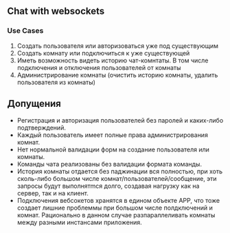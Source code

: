 ## Chat with websockets

### Use Cases

1. Создать пользователя или авторизоваться уже под существующим
2. Создать комнату или подключиться к уже существующей
3. Иметь возможность видеть историю чат-комнтаты. В том числе подключения и отключения пользователей от комнаты
4. Администрирование комнаты (очистить историю комнаты, удалить пользователя из комнаты)

## Допущения
- Регистрация и авторизация пользователей без паролей и каких-либо подтверждений.
- Каждый пользователь имеет полные права администрирования комнат.
- Нет нормальной валидации форм на создание пользователя или комнаты.
- Команды чата реализованы без валидации формата команды.
- История комнаты отдается без паджинации вся полностью, при хоть сколь-либо большом числе комнат/пользователей/сообщение, эти запросы будут выполнятmся долго, создавая нагрузку как на сервер, так и на клиент.
- Подключения вебсокетов хранятся в едином объекте APP, что тоже создает лишние проблеммы при большом числе полдключений и комнат. Рационально в данном случае разпараллеливать комнаты между разными инстансами приложения.